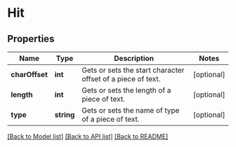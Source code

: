 # Hit

## Properties
Name | Type | Description | Notes
------------ | ------------- | ------------- | -------------
**charOffset** | **int** | Gets or sets the start character offset of a piece of text. | [optional] 
**length** | **int** | Gets or sets the length of a piece of text. | [optional] 
**type** | **string** | Gets or sets the name of type of a piece of text. | [optional] 

[[Back to Model list]](../README.md#documentation-for-models) [[Back to API list]](../README.md#documentation-for-api-endpoints) [[Back to README]](../README.md)


